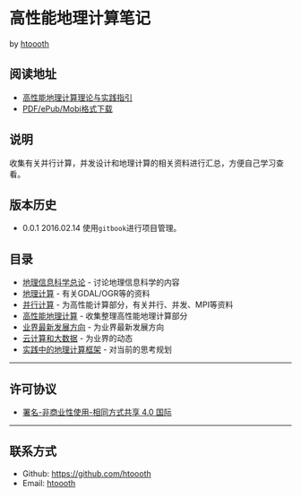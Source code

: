 # 高性能地理计算笔记

by [htoooth](https://github.com/htoooth)

## 阅读地址
* [高性能地理计算理论与实践指引](https://htoooth.gitbooks.io/hpgcessentials/content/)
* [PDF/ePub/Mobi格式下载](https://www.gitbook.com/book/htoooth/hpgcessentials/details)

## 说明
收集有关并行计算，并发设计和地理计算的相关资料进行汇总，方便自己学习查看。

## 版本历史
* 0.0.1 2016.02.14 使用`gitbook`进行项目管理。

## 目录

* [地理信息科学总论](chapter/1.md) - 讨论地理信息科学的内容 
* [地理计算](chapter/2.md) - 有关GDAL/OGR等的资料 
* [并行计算](chapter/3.md) - 为高性能计算部分，有关并行、并发、MPI等资料 
* [高性能地理计算](chapter/4.md) - 收集整理高性能地理计算部分 
* [业界最新发展方向](chapter/5.md) - 为业界最新发展方向 
* [云计算和大数据](chapter/6.md) - 为业界的动态 
* [实践中的地理计算框架](chapter/7.md) - 对当前的思考规划

------

## 许可协议

- [署名-非商业性使用-相同方式共享 4.0 国际](https://creativecommons.org/licenses/by-nc-sa/4.0/legalcode)

------

## 联系方式

* Github: <https://github.com/htoooth>
* Email: [htoooth](mailto:ht.anglenx#google.com)
